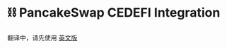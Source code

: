 # ⛓ PancakeSwap CEDEFI Integration

翻译中，请先使用 [英文版](https://docs.pancakeswap.finance/products/pancakeswap-mini-program/pancakeswap-cedefi-integration)
